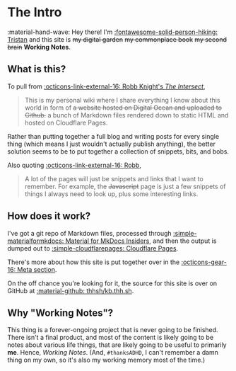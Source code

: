 # The Intro

:material-hand-wave: Hey there! I'm [:fontawesome-solid-person-hiking: Tristan](https://thh.sh) and this site is ~~my digital garden~~  ~~my commonplace book~~  ~~my second brain~~ **Working Notes**.

## What is this?
To pull from [:octicons-link-external-16: Robb Knight's *The Intersect*](https://intersect.rknight.me/),  
> This is my personal wiki where I share everything I know about this world in form of ~~a website hosted on Digital Ocean and uploaded to Github.~~ a bunch of Markdown files rendered down to static HTML and hosted on Cloudflare Pages.

Rather than putting together a full blog and writing posts for every single thing (which means I just wouldn't actually publish anything), the better solution seems to be to put together a collection of snippets, bits, and bobs.

Also quoting [:octicons-link-external-16: Robb](https://intersect.rknight.me/),  
> A lot of the pages will just be snippets and links that I want to remember. For example, the ~~Javascript~~ page is just a few snippets of things I always need to look up, plus some interesting links.

## How does it work?

I've got a git repo of Markdown files, processed through [:simple-materialformkdocs: Material for MkDocs Insiders](https://squidfunk.github.io/mkdocs-material/insiders/), and then the output is dumped out to [:simple-cloudflarepages: Cloudflare Pages](https://pages.dev).

There's more about how this site is put together over in the [:octicons-gear-16: Meta section](Meta/index.md).

On the off chance you're looking for it, the source for this site is over on GitHub at [:material-github: thhsh/kb.thh.sh](https://github.com/thhsh/kb.thh.sh).

## Why "Working Notes"?
This thing is a forever-ongoing project that is never going to be finished. There isn't a final product, and most of the content is likely going to be notes about various life things, that are likely going to be useful to primarily **me**. Hence, *Working Notes*. (And, `#thanksADHD`, I can't remember a damn thing on my own, so it's also my working memory most of the time.)